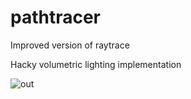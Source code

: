# pathtracer
Improved version of raytrace

Hacky volumetric lighting implementation

![out](https://user-images.githubusercontent.com/73869536/188518159-1a7e96a7-ad1a-4a11-8da8-87defe91b5a6.png)
